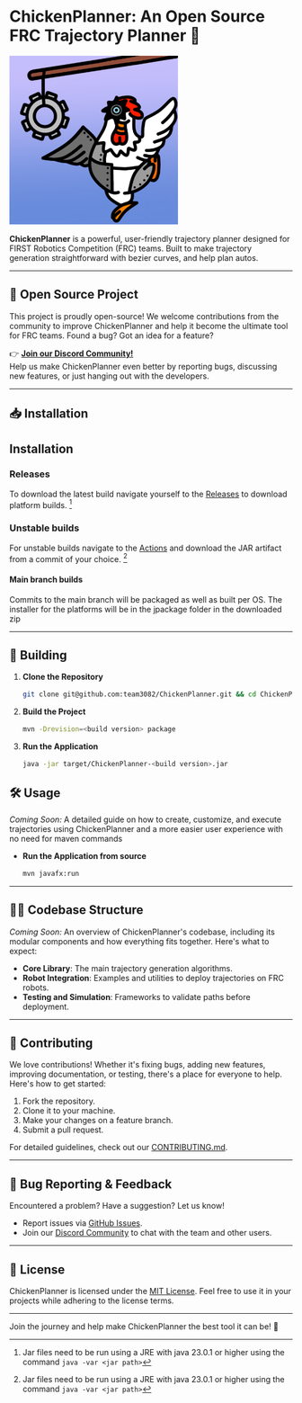 # ChickenPlanner: An Open Source FRC Trajectory Planner 🐔

<img src="src/main/resources/AppIcon.png" alt="ChickenPlanner Logo" width="300">

**ChickenPlanner** is a powerful, user-friendly trajectory planner designed for FIRST Robotics Competition (FRC) teams. Built to make trajectory generation straightforward with bezier curves, and help plan autos.

---

## 🚀 **Open Source Project**

This project is proudly open-source! We welcome contributions from the community to improve ChickenPlanner and help it become the ultimate tool for FRC teams. Found a bug? Got an idea for a feature?  

👉 **[Join our Discord Community!](https://discord.gg/Gg8XQRPKdx)**  
Help us make ChickenPlanner even better by reporting bugs, discussing new features, or just hanging out with the developers.

---

## 📥 Installation

## Installation

### Releases
To download the latest build navigate yourself to the [Releases](https://github.com/team3082/ChickenPlanner/releases) to download platform builds. [^1]

### Unstable builds
For unstable builds navigate to the [Actions](https://github.com/team3082/ChickenPlanner/actions) and download the JAR artifact from a commit of your choice.    [^1]

#### Main branch builds
Commits to the main branch will be packaged as well as built per OS. The installer for the platforms will be in the jpackage folder in the downloaded zip

---

## 🚧 Building

1. **Clone the Repository**
    ```bash
    git clone git@github.com:team3082/ChickenPlanner.git && cd ChickenPlanner
    ```
2. **Build the Project**
    ```bash
    mvn -Drevision=<build version> package
    ```
   
3. **Run the Application**
    ```bash
    java -jar target/ChickenPlanner-<build version>.jar
    ```

## 🛠️ Usage

*Coming Soon:* A detailed guide on how to create, customize, and execute trajectories using ChickenPlanner and a more easier user experience with no need for maven commands
- **Run the Application from source**
    ```bash
    mvn javafx:run
    ```
---

## 🧑‍💻 Codebase Structure

*Coming Soon:* An overview of ChickenPlanner's codebase, including its modular components and how everything fits together. Here's what to expect:  
- **Core Library**: The main trajectory generation algorithms. 
- **Robot Integration**: Examples and utilities to deploy trajectories on FRC robots.  
- **Testing and Simulation**: Frameworks to validate paths before deployment.

---

## 📝 Contributing

We love contributions! Whether it's fixing bugs, adding new features, improving documentation, or testing, there's a place for everyone to help. Here's how to get started:  
1. Fork the repository.  
2. Clone it to your machine.  
3. Make your changes on a feature branch.  
4. Submit a pull request.  

For detailed guidelines, check out our [CONTRIBUTING.md](CONTRIBUTING.md).  

---

## 🐛 Bug Reporting & Feedback

Encountered a problem? Have a suggestion? Let us know!  
- Report issues via [GitHub Issues](https://github.com/Team3082/ChickenPlanner/issues).  
- Join our [Discord Community](https://discord.gg/Gg8XQRPKdx) to chat with the team and other users.

---

## 📜 License

ChickenPlanner is licensed under the [MIT License](LICENSE). Feel free to use it in your projects while adhering to the license terms.

---

Join the journey and help make ChickenPlanner the best tool it can be! 🐔

[^1]: Jar files need to be run using a JRE with java 23.0.1 or higher using the command ``java -var <jar path>``
